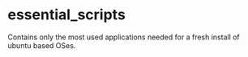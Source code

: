 # essential_scripts

Contains only the most used applications needed for a fresh install of ubuntu based OSes.
